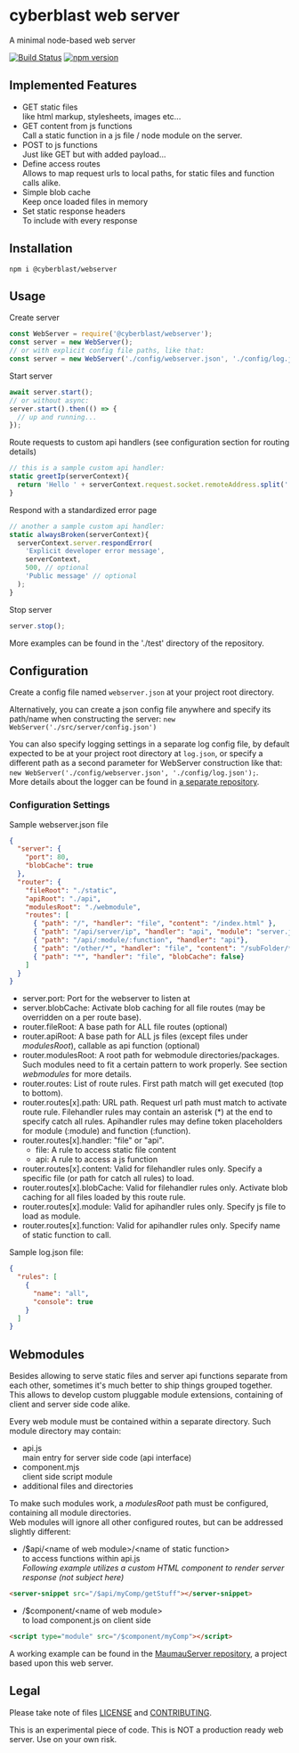 # cyberblast web server

A minimal node-based web server

[![Build Status](https://travis-ci.com/cyberblast/WebServer.svg?branch=dev)](https://travis-ci.com/cyberblast/webserver)
[![npm version](https://badge.fury.io/js/%40cyberblast%2Fwebserver.svg)](https://badge.fury.io/js/%40cyberblast%2Fwebserver)

## Implemented Features

* GET static files  
  like html markup, stylesheets, images etc...
* GET content from js functions  
  Call a static function in a js file / node module on the server. 
* POST to js functions  
  Just like GET but with added payload...
* Define access routes  
  Allows to map request urls to local paths, for static files and function calls alike.
* Simple blob cache  
  Keep once loaded files in memory
* Set static response headers  
  To include with every response

## Installation

`npm i @cyberblast/webserver`

## Usage

Create server
```js
const WebServer = require('@cyberblast/webserver');
const server = new WebServer();
// or with explicit config file paths, like that:
const server = new WebServer('./config/webserver.json', './config/log.json');
```
Start server
```js
await server.start();
// or without async:
server.start().then(() => {
  // up and running...
});
```
Route requests to custom api handlers (see configuration section for routing details)
```js
// this is a sample custom api handler:
static greetIp(serverContext){
  return 'Hello ' + serverContext.request.socket.remoteAddress.split(':').pop();
}
```
Respond with a standardized error page
```js
// another a sample custom api handler:
static alwaysBroken(serverContext){
  serverContext.server.respondError(
    'Explicit developer error message', 
    serverContext, 
    500, // optional
    'Public message' // optional
  );
}
```
Stop server
```js
server.stop();
```
More examples can be found in the './test' directory of the repository.

## Configuration

Create a config file named `webserver.json` at your project root directory. 

Alternatively, you can create a json config file anywhere and specify its path/name when constructing the server: `new WebServer('./src/server/config.json')`

You can also specify logging settings in a separate log config file, by default expected to be at your project root directory at `log.json`, or specify a different path as a second parameter for WebServer construction like that: `new WebServer('./config/webserver.json', './config/log.json');`.  
More details about the logger can be found in [a separate repository](https://github.com/cyberblast/logger).

### Configuration Settings

Sample webserver.json file
```json
{
  "server": {
    "port": 80, 
    "blobCache": true
  },
  "router": {
    "fileRoot": "./static",
    "apiRoot": "./api",
    "modulesRoot": "./webmodule",
    "routes": [
      { "path": "/", "handler": "file", "content": "/index.html" },
      { "path": "/api/server/ip", "handler": "api", "module": "server.js", "function": "ip" },
      { "path": "/api/:module/:function", "handler": "api"},
      { "path": "/other/*", "handler": "file", "content": "/subFolder/*" },
      { "path": "*", "handler": "file", "blobCache": false}
    ]
  }
}
```
* server.port: Port for the webserver to listen at
* server.blobCache: Activate blob caching for all file routes (may be overridden on a per route base).
* router.fileRoot: A base path for ALL file routes (optional)
* router.apiRoot: A base path for ALL js files (except files under *modulesRoot*), callable as api function (optional)
* router.modulesRoot: A root path for webmodule directories/packages. Such modules need to fit a certain pattern to work properly. See section *webmodules* for more details.
* router.routes: List of route rules. First path match will get executed (top to bottom).
* router.routes[x].path: URL path. Request url path must match to activate route rule. Filehandler rules may contain an asterisk (*) at the end to specify catch all rules. Apihandler rules may define token placeholders for module (:module) and function (:function). 
* router.routes[x].handler: "file" or "api". 
  * file: A rule to access static file content
  * api: A rule to access a js function
* router.routes[x].content: Valid for filehandler rules only. Specify a specific file (or path for catch all rules) to load.
* router.routes[x].blobCache: Valid for filehandler rules only. Activate blob caching for all files loaded by this route rule.
* router.routes[x].module: Valid for apihandler rules only. Specify js file to load as module. 
* router.routes[x].function: Valid for apihandler rules only. Specify name of static function to call.

Sample log.json file: 
```json
{
  "rules": [
    {
      "name": "all",
      "console": true
    }
  ]
}
```
## Webmodules

Besides allowing to serve static files and server api functions separate from each other, sometimes it's much better to ship things grouped together. This allows to develop custom pluggable module extensions, containing of client and server side code alike. 

Every web module must be contained within a separate directory. Such module directory may contain: 
* api.js  
main entry for server side code (api interface)
* component.mjs  
client side script module
* additional files and directories

To make such modules work, a *modulesRoot* path must be configured, containing all module directories.  
Web modules will ignore all other configured routes, but can be addressed slightly different: 

* /$api/\<name of web module\>/\<name of static function\>  
to access functions within api.js  
*Following example utilizes a custom HTML component to render server response (not subject here)*
```html
<server-snippet src="/$api/myComp/getStuff"></server-snippet>
```
* /$component/\<name of web module\>  
to load component.js on client side
```html
<script type="module" src="/$component/myComp"></script>
```
A working example can be found in the [MaumauServer repository](https://github.com/cyberblast/MaumauServer), a project based upon this web server.

## Legal

Please take note of files [LICENSE](https://raw.githubusercontent.com/cyberblast/webserver/master/LICENSE) and [CONTRIBUTING](https://raw.githubusercontent.com/cyberblast/webserver/master/CONTRIBUTING).

This is an experimental piece of code. This is NOT a production ready web server. Use on your own risk.
